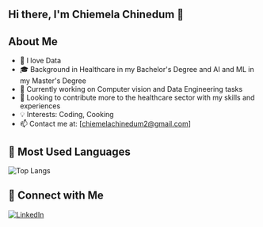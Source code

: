 ## Hi there, I'm Chiemela Chinedum 👋


## About Me
- 💼 I love Data
- 🎓 Background in Healthcare in my Bachelor's Degree and AI and ML in my Master's Degree
- 🌱 Currently working on Computer vision and Data Engineering tasks
- 👯 Looking to contribute more to the healthcare sector with my skills and experiences
- 💡 Interests: Coding, Cooking
- 📫 Contact me at: [chiemelachinedum2@gmail.com]

## 🚀 Most Used Languages
![Top Langs](https://github-readme-stats.vercel.app/api/top-langs/?username=Chiemela-tech&layout=compact)

## 🔗 Connect with Me
[![LinkedIn](https://img.shields.io/badge/LinkedIn-blue?style=flat-square&logo=linkedin)](https://linkedin.com/in/chiemelachinedum)
